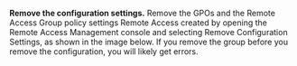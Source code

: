 **Remove the configuration settings.** Remove the GPOs and the Remote Access Group policy settings Remote Access created by opening the Remote Access Management console and selecting Remove Configuration Settings, as shown in the image below. If you remove the group before you remove the configuration, you will likely get errors.